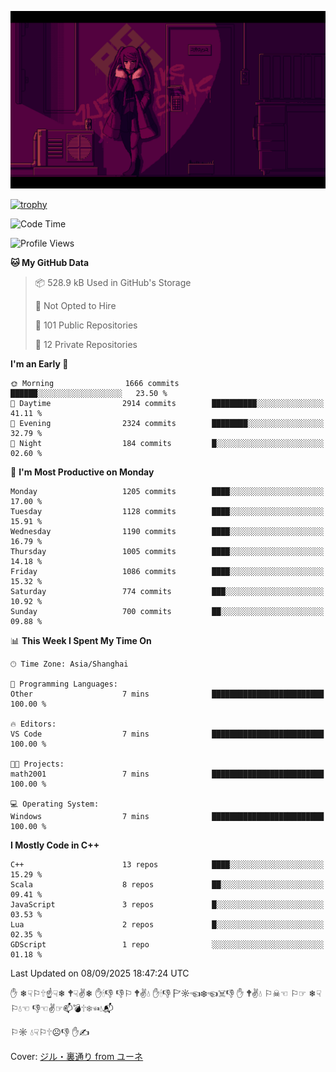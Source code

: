 ![](imgs/main.png)

[![trophy](https://github-profile-trophy.vercel.app/?username=NeilKleistGao&theme=dracula)](https://github.com/ryo-ma/github-profile-trophy)

<!--START_SECTION:waka-->
![Code Time](http://img.shields.io/badge/Code%20Time-1%2C792%20hrs%2054%20mins-blue)

![Profile Views](http://img.shields.io/badge/Profile%20Views-1-blue)

**🐱 My GitHub Data** 

> 📦 528.9 kB Used in GitHub's Storage 
 > 
> 🚫 Not Opted to Hire
 > 
> 📜 101 Public Repositories 
 > 
> 🔑 12 Private Repositories 
 > 
**I'm an Early 🐤** 

```text
🌞 Morning                1666 commits        ██████░░░░░░░░░░░░░░░░░░░   23.50 % 
🌆 Daytime                2914 commits        ██████████░░░░░░░░░░░░░░░   41.11 % 
🌃 Evening                2324 commits        ████████░░░░░░░░░░░░░░░░░   32.79 % 
🌙 Night                  184 commits         █░░░░░░░░░░░░░░░░░░░░░░░░   02.60 % 
```
📅 **I'm Most Productive on Monday** 

```text
Monday                   1205 commits        ████░░░░░░░░░░░░░░░░░░░░░   17.00 % 
Tuesday                  1128 commits        ████░░░░░░░░░░░░░░░░░░░░░   15.91 % 
Wednesday                1190 commits        ████░░░░░░░░░░░░░░░░░░░░░   16.79 % 
Thursday                 1005 commits        ████░░░░░░░░░░░░░░░░░░░░░   14.18 % 
Friday                   1086 commits        ████░░░░░░░░░░░░░░░░░░░░░   15.32 % 
Saturday                 774 commits         ███░░░░░░░░░░░░░░░░░░░░░░   10.92 % 
Sunday                   700 commits         ██░░░░░░░░░░░░░░░░░░░░░░░   09.88 % 
```


📊 **This Week I Spent My Time On** 

```text
🕑︎ Time Zone: Asia/Shanghai

💬 Programming Languages: 
Other                    7 mins              █████████████████████████   100.00 % 

🔥 Editors: 
VS Code                  7 mins              █████████████████████████   100.00 % 

🐱‍💻 Projects: 
math2001                 7 mins              █████████████████████████   100.00 % 

💻 Operating System: 
Windows                  7 mins              █████████████████████████   100.00 % 
```

**I Mostly Code in C++** 

```text
C++                      13 repos            ████░░░░░░░░░░░░░░░░░░░░░   15.29 % 
Scala                    8 repos             ██░░░░░░░░░░░░░░░░░░░░░░░   09.41 % 
JavaScript               3 repos             █░░░░░░░░░░░░░░░░░░░░░░░░   03.53 % 
Lua                      2 repos             █░░░░░░░░░░░░░░░░░░░░░░░░   02.35 % 
GDScript                 1 repo              ░░░░░░░░░░░░░░░░░░░░░░░░░   01.18 % 
```




 Last Updated on 08/09/2025 18:47:24 UTC
<!--END_SECTION:waka-->

✋ ❄☟⚐🕆☝☟❄ 🕈☟✌❄ ✋🕯👎 👎⚐ 🕈✌💧 ✋🕯👎 🏱☼☜❄☜☠👎 ✋ 🕈✌💧 ⚐☠☜ ⚐☞ ❄☟⚐💧☜ 👎☜✌☞📫💣🕆❄☜💧📬

⚐☼ 💧☟⚐🕆☹👎 ✋✍

Cover: [ジル・裏通り from ユーネ](https://www.pixiv.net/artworks/62127066)
